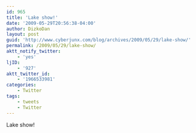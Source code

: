 ```yaml
---
id: 965
title: 'Lake show!'
date: '2009-05-29T20:56:38-04:00'
author: DizkoDan
layout: post
guid: 'http://www.cyberjunx.com/blog/archives/2009/05/29/lake-show/'
permalink: /2009/05/29/lake-show/
aktt_notify_twitter:
    - 'yes'
ljID:
    - '927'
aktt_twitter_id:
    - '1966533981'
categories:
    - Twitter
tags:
    - tweets
    - Twitter
---
```


Lake show!